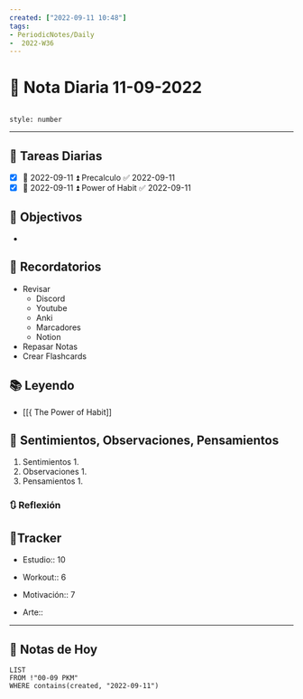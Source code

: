 ```yaml
---
created: ["2022-09-11 10:48"]
tags:
- PeriodicNotes/Daily
-  2022-W36
---
```


# 📅 Nota Diaria  11-09-2022
```toc

style: number

```

---
## 🔷 Tareas Diarias
- [x] 📅 2022-09-11 ⏫ Precalculo ✅ 2022-09-11
- [x] 📅 2022-09-11 ⏫ Power of Habit ✅ 2022-09-11

## 🎯 Objectivos
- 
## 📕 Recordatorios
- Revisar
	- Discord
	- Youtube
	- Anki
	- Marcadores
	- Notion
- Repasar Notas
- Crear Flashcards

## 📚 Leyendo
- [[{ The Power of Habit]]
## 💬 Sentimientos, Observaciones, Pensamientos 
1. Sentimientos
	1. 
2. Observaciones
	1. 
3. Pensamientos
	1. 
### 🔃 Reflexión

## 🔷Tracker

- Estudio:: 10

- Workout:: 6

- Motivación:: 7

- Arte::
---

## 📅 Notas de Hoy
```dataview
LIST 
FROM !"00-09 PKM" 
WHERE contains(created, "2022-09-11")
```